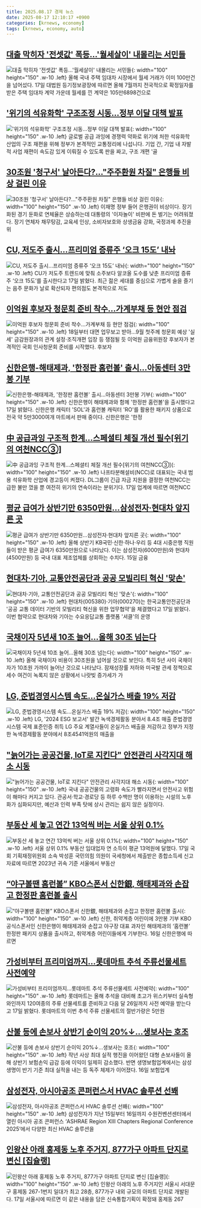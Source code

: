 ```yaml
---
title: 2025.08.17 경제 뉴스
date: 2025-08-17 12:10:17 +0900
categories: [krnews, economy]
tags: [krnews, economy, auto]
---
```

## [대출 막히자 '전셋값' 폭등…'월세살이' 내몰리는 서민들](https://n.news.naver.com/mnews/article/015/0005171489)

![대출 막히자 '전셋값' 폭등…'월세살이' 내몰리는 서민들](https://mimgnews.pstatic.net/image/origin/015/2025/08/17/5171489.jpg?type=nf220_150){: width="100" height="150" .w-10 .left}
올해 국내 주택 임대차 시장에서 월세 거래가 이미 100만건을 넘어섰다. 17일 대법원 등기정보광장에 따르면 올해 7월까지 전국적으로 확정일자를 받은 주택 임대차 계약 가운데 월세를 낀 계약은 105만6898건으로

## ['위기의 석유화학' 구조조정 시동…정부 이달 대책 발표](https://n.news.naver.com/mnews/article/055/0001284400)

!['위기의 석유화학' 구조조정 시동…정부 이달 대책 발표](https://mimgnews.pstatic.net/image/origin/055/2025/08/17/1284400.jpg?type=nf220_150){: width="100" height="150" .w-10 .left}
글로벌 공급 과잉에 경쟁력 약화로 위기에 처한 석유화학 산업의 구조 재편을 위해 정부가 본격적인 교통정리에 나섭니다. 기업 간, 기업 내 자발적 사업 재편이 속도감 있게 이뤄질 수 있도록 판을 짜고, 구조 개편 '골

## [30조원 '청구서' 날아든다?…"주주환원 차질" 은행들 비상 걸린 이유](https://n.news.naver.com/mnews/article/008/0005236608)

![30조원 '청구서' 날아든다?…"주주환원 차질" 은행들 비상 걸린 이유](https://mimgnews.pstatic.net/image/origin/008/2025/08/16/5236608.jpg?type=nf220_150){: width="100" height="150" .w-10 .left}
이재명 정부 들어 은행권이 비상이다. 장기화된 경기 둔화로 연체율은 상승하는데 대통령의 '이자놀이' 비판에 돈 벌기는 어려워졌다. 장기 연체자 채무탕감, 교육세 인상, 소비자보호와 상생금융 강화, 국정과제 추진을 위

## [CU, 저도주 출시…프리미엄 증류주 ‘오크 15도’ 내놔](https://n.news.naver.com/mnews/article/018/0006091769)

![CU, 저도주 출시…프리미엄 증류주 ‘오크 15도’ 내놔](https://mimgnews.pstatic.net/image/origin/018/2025/08/17/6091769.jpg?type=nf220_150){: width="100" height="150" .w-10 .left}
CU가 저도주 트렌드에 맞춰 소주보다 알코올 도수를 낮춘 프리미엄 증류주 ‘오크 15도’를 출시한다고 17일 밝혔다. 최근 젊은 세대를 중심으로 가볍게 술을 즐기는 음주 문화가 날로 확산되자 편의점도 본격적으로 저도

## [이억원 후보자 청문회 준비 착수…가계부채 등 현안 점검](https://n.news.naver.com/mnews/article/001/0015569432)

![이억원 후보자 청문회 준비 착수…가계부채 등 현안 점검](https://mimgnews.pstatic.net/image/origin/001/2025/08/17/15569432.jpg?type=nf220_150){: width="100" height="150" .w-10 .left}
18일부터 대면 업무보고 받아…9월 첫주께 청문회 예상 '실세' 금감원장과의 관계 설정·조직개편 입장 등 쟁점될 듯 이억원 금융위원장 후보자가 본격적인 국회 인사청문회 준비를 시작했다. 후보자

## [신한은행-해태제과, '한정판 홈런볼' 출시…아동센터 3만봉 기부](https://n.news.naver.com/mnews/article/008/0005236754)

![신한은행-해태제과, '한정판 홈런볼' 출시…아동센터 3만봉 기부](https://mimgnews.pstatic.net/image/origin/008/2025/08/17/5236754.jpg?type=nf220_150){: width="100" height="150" .w-10 .left}
신한은행이 해태제과와 함께 '한정판 홈런볼'을 출시했다고 17일 밝혔다. 신한은행 캐릭터 'SOL'과 홈런볼 캐릭터 'RO'를 활용한 패키지 상품으로 전국 약 5만3000여개 마트에서 판매 중이다. 신한은행은 '한정

## [中 공급과잉 구조적 한계…스페셜티 체질 개선 필수[위기의 여천NCC③]](https://n.news.naver.com/mnews/article/003/0013425384)

![中 공급과잉 구조적 한계…스페셜티 체질 개선 필수[위기의 여천NCC③]](https://mimgnews.pstatic.net/image/origin/003/2025/08/17/13425384.jpg?type=nf220_150){: width="100" height="150" .w-10 .left}
나프타분해설비(NCC)로 대표되는 국내 범용 석유화학 산업에 경고등이 켜졌다. DL그룹이 긴급 자금 지원을 결정한 여천NCC는 급한 불만 껐을 뿐 여전히 위기의 연속이라는 분위기다. 17일 업계에 따르면 여천NCC

## [평균 급여가 상반기만 6350만원…삼성전자·현대차 앞지른 곳](https://n.news.naver.com/mnews/article/277/0005637897)

![평균 급여가 상반기만 6350만원…삼성전자·현대차 앞지른 곳](https://mimgnews.pstatic.net/image/origin/277/2025/08/16/5637897.jpg?type=nf220_150){: width="100" height="150" .w-10 .left}
올해 상반기 KB국민·신한·하나·우리 등 4대 시중은행 직원들이 받은 평균 급여가 6350만원으로 나타났다. 이는 삼성전자(6000만원)와 현대차(4500만원) 등 국내 대표 제조업체를 상회하는 수치다. 15일 금융

## [현대차·기아, 교통안전공단과 공공 모빌리티 혁신 '맞손'](https://n.news.naver.com/mnews/article/011/0004521702)

![현대차·기아, 교통안전공단과 공공 모빌리티 혁신 '맞손'](https://mimgnews.pstatic.net/image/origin/011/2025/08/17/4521702.jpg?type=nf220_150){: width="100" height="150" .w-10 .left}
현대차(005380)·기아(000270)는 한국교통안전공단과 '공공 교통 데이터 기반의 모빌리티 혁신을 위한 업무협약'을 체결했다고 17일 밝혔다. 이번 협약으로 현대차와 기아는 수요응답교통 플랫폼 '셔클'의 운영

## [국채이자 5년새 10조 늘어…올해 30조 넘는다](https://n.news.naver.com/mnews/article/032/0003389946)

![국채이자 5년새 10조 늘어…올해 30조 넘는다](https://mimgnews.pstatic.net/image/origin/032/2025/08/17/3389946.jpg?type=nf220_150){: width="100" height="150" .w-10 .left}
올해 국채이자 비용이 30조원을 넘어설 것으로 보인다. 특히 5년 사이 국채이자가 10조원 가까이 늘어난 것으로 나타났다. 잠재성장률 저하와 미국발 관세 정책으로 세수 여건이 녹록지 않은 상황에서 나랏빚 증가세가 가

## [LG, 준법경영시스템 속도…온실가스 배출 19% 저감](https://n.news.naver.com/mnews/article/079/0004056312)

![LG, 준법경영시스템 속도…온실가스 배출 19% 저감](https://mimgnews.pstatic.net/image/origin/079/2025/08/17/4056312.jpg?type=nf220_150){: width="100" height="150" .w-10 .left}
LG, '2024 ESG 보고서' 발간 녹색경제활동 분야서 8.4조 매출 준법경영 시스템 국제 표준인증 취득 LG 주요 계열사들이 온실가스 배출을 저감하고 정부가 지정한 녹색경제활동 분야에서 8조4541억원의 매출을

## ["늙어가는 공공건물, IoT로 지킨다" 안전관리 사각지대 해소 시동](https://n.news.naver.com/mnews/article/014/0005392317)

!["늙어가는 공공건물, IoT로 지킨다" 안전관리 사각지대 해소 시동](https://mimgnews.pstatic.net/image/origin/014/2025/08/17/5392317.jpg?type=nf220_150){: width="100" height="150" .w-10 .left}
국내 공공건물의 고령화 속도가 빨라지면서 안전사고 위험이 해마다 커지고 있다. 관공서·학교·경로당 등 하루 수백만 명이 이용하는 시설의 노후화가 심화되지만, 예산과 인력 부족 탓에 상시 관리는 쉽지 않은 실정이다.

## [부동산 세 놓고 연간 13억씩 버는 서울 상위 0.1%](https://n.news.naver.com/mnews/article/015/0005171524)

![부동산 세 놓고 연간 13억씩 버는 서울 상위 0.1%](https://mimgnews.pstatic.net/image/origin/015/2025/08/17/5171524.jpg?type=nf220_150){: width="100" height="150" .w-10 .left}
서울 상위 0.1% 부동산 임대업자 연 소득이 평균 13억원에 달했다. 17일 국회 기획재정위원회 소속 박성훈 국민의힘 의원이 국세청에서 제출받은 종합소득세 신고 자료에 따르면 2023년 귀속 기준 서울에서 부동산

## [“야구볼땐 홈런볼” KBO스폰서 신한銀, 해태제과와 손잡고 한정판 홈런볼 출시](https://n.news.naver.com/mnews/article/009/0005542419)

![“야구볼땐 홈런볼” KBO스폰서 신한銀, 해태제과와 손잡고 한정판 홈런볼 출시](https://mimgnews.pstatic.net/image/origin/009/2025/08/17/5542419.jpg?type=nf220_150){: width="100" height="150" .w-10 .left}
신한, 취약계층 어린이에 3만봉 기부 KBO 공식스폰서인 신한은행이 해태제과와 손잡고 야구장 대표 과자인 해태제과의 ‘홈런볼’ 한정판 패키지 상품을 출시하고, 취약계층 어린이들에게 기부한다. 16일 신한은행에 따르면

## [가성비부터 프리미엄까지…롯데마트 추석 주류선물세트 사전예약](https://n.news.naver.com/mnews/article/001/0015569410)

![가성비부터 프리미엄까지…롯데마트 추석 주류선물세트 사전예약](https://mimgnews.pstatic.net/image/origin/001/2025/08/17/15569410.jpg?type=nf220_150){: width="100" height="150" .w-10 .left}
롯데마트는 올해 추석을 대비해 초고가 위스키부터 실속형 와인까지 120여종의 주류 선물세트를 준비하고 다음 달 26일까지 사전 예약을 받는다고 17일 밝혔다. 롯데마트의 이번 추석 주류 선물세트의 절반가량은 5만원

## [산불 등에 손보사 상반기 순이익 20%↓…생보사는 호조](https://n.news.naver.com/mnews/article/001/0015569029)

![산불 등에 손보사 상반기 순이익 20%↓…생보사는 호조](https://mimgnews.pstatic.net/image/origin/001/2025/08/16/15569029.jpg?type=nf220_150){: width="100" height="150" .w-10 .left}
작년 사상 최대 실적 행진을 이어왔던 대형 손보사들이 올해 상반기 보험손익 급감 등에 이익이 일제히 감소했다. 반면 생명보험업계에서는 삼성생명이 반기 기준 최대 실적을 내는 등 독주 체제가 이어졌다. 16일 보험업계

## [삼성전자, 아시아공조 콘퍼런스서 HVAC 솔루션 선봬](https://n.news.naver.com/mnews/article/119/0002991671)

![삼성전자, 아시아공조 콘퍼런스서 HVAC 솔루션 선봬](https://mimgnews.pstatic.net/image/origin/119/2025/08/17/2991671.jpg?type=nf220_150){: width="100" height="150" .w-10 .left}
삼성전자가 지난 15일부터 16일까지 수원컨벤션센터에서 열린 아시아 공조 콘퍼런스 ‘ASHRAE Region XIII Chapters Regional Conference 2025’에서 다양한 최신 HVAC 솔루션을

## [인왕산 아래 홍제동 노후 주거지, 877가구 아파트 단지로 변신 [집슐랭]](https://n.news.naver.com/mnews/article/011/0004521706)

![인왕산 아래 홍제동 노후 주거지, 877가구 아파트 단지로 변신 [집슐랭]](https://mimgnews.pstatic.net/image/origin/011/2025/08/17/4521706.jpg?type=nf220_150){: width="100" height="150" .w-10 .left}
인왕산 아래의 노후 주거지인 서울시 서대문구 홍제동 267-1번지 일대가 최고 28층, 877가구 내외 규모의 아파트 단지로 개발된다. 17일 서울시에 따르면 이 같은 내용을 담은 신속통합기획이 확정돼 홍제동 267

